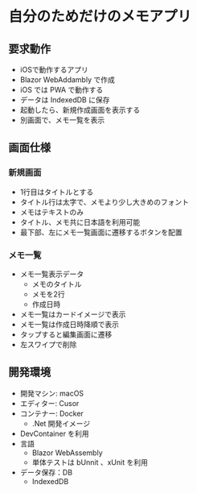 # 自分のためだけのメモアプリ

## 要求動作

- iOSで動作するアプリ
- Blazor WebAddambly で作成
- iOS では PWA で動作する
- データは IndexedDB に保存
- 起動したら、新規作成画面を表示する
- 別画面で、メモ一覧を表示

## 画面仕様

### 新規画面

- 1行目はタイトルとする
- タイトル行は太字で、メモより少し大きめのフォント
- メモはテキストのみ
- タイトル、メモ共に日本語を利用可能
- 最下部、左にメモ一覧画面に遷移するボタンを配置

### メモ一覧

- メモ一覧表示データ
    - メモのタイトル
    - メモを2行
    - 作成日時
- メモ一覧はカードイメージで表示
- メモ一覧は作成日時降順で表示
- タップすると編集画面に遷移
- 左スワイプで削除

## 開発環境

- 開発マシン: macOS
- エディター: Cusor
- コンテナー: Docker
    - .Net 開発イメージ
- DevContainer を利用
- 言語
    - Blazor WebAssembly
    - 単体テストは bUnnit 、xUnit を利用
- データ保存：DB
    - IndexedDB


